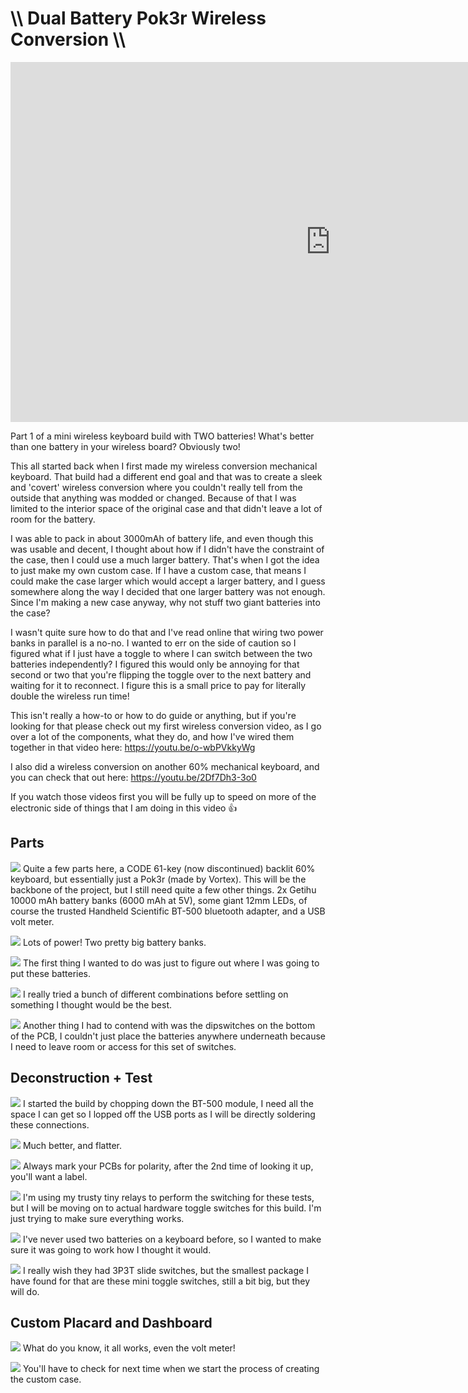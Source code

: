 # \\\ Dual Battery Pok3r Wireless Conversion \\\

<div class="video-container"><iframe width="1024" height="576" src="https://www.youtube.com/embed/acPJI2IyBqA" title="YouTube video player" frameborder="0" allow="accelerometer; autoplay; clipboard-write; encrypted-media; gyroscope; picture-in-picture" allowfullscreen></iframe></div>

Part 1 of a mini wireless keyboard build with TWO batteries! What's better than one battery in your wireless board? Obviously two!

This all started back when I first made my wireless conversion mechanical keyboard. That build had a different end goal and that was to create a sleek and 'covert' wireless conversion where you couldn't really tell from the outside that anything was modded or changed. Because of that I was limited to the interior space of the original case and that didn't leave a lot of room for the battery. 

I was able to pack in about 3000mAh of battery life, and even though this was usable and decent, I thought about how if I didn't have the constraint of the case, then I could use a much larger battery. That's when I got the idea to just make my own custom case. If I have a custom case, that means I could make the case larger which would accept a larger battery, and I guess somewhere along the way I decided that one larger battery was not enough. Since I'm making a new case anyway, why not stuff two giant batteries into the case?  

I wasn't quite sure how to do that and I've read online that wiring two power banks in parallel is a no-no. I wanted to err on the side of caution so I figured what if I just have a toggle to where I can switch between the two batteries independently? I figured this would only be annoying for that second or two that you're flipping the toggle over to the next battery and waiting for it to reconnect. I figure this is a small price to pay for literally double the wireless run time!  

This isn't really a how-to or how to do guide or anything, but if you're looking for that please check out my first wireless conversion video, as I go over a lot of the components, what they do, and how I've wired them together in that video here: https://youtu.be/o-wbPVkkyWg

I also did a wireless conversion on another 60% mechanical keyboard, and you can check that out here: https://youtu.be/2Df7Dh3-3o0

If you watch those videos first you will be fully up to speed on more of the electronic side of things that I am doing in this video 👍

## Parts 

![](01.jpg) 
Quite a few parts here, a CODE 61-key (now discontinued) backlit 60% keyboard, but essentially just a Pok3r (made by Vortex). This will be the backbone of the project, but I still need quite a few other things. 2x Getihu 10000 mAh battery banks (6000 mAh at 5V), some giant 12mm LEDs, of course the trusted Handheld Scientific BT-500 bluetooth adapter, and a USB volt meter.  

![](02.jpg)
Lots of power! Two pretty big battery banks. 

![](03.jpg) 
The first thing I wanted to do was just to figure out where I was going to put these batteries. 

![](04.jpg) 
I really tried a bunch of different combinations before settling on something I thought would be the best. 

![](05.jpg)
Another thing I had to contend with was the dipswitches on the bottom of the PCB, I couldn't just place the batteries anywhere underneath because I need to leave room or access for this set of switches.

## Deconstruction + Test

![](06.jpg) 
I started the build by chopping down the BT-500 module, I need all the space I can get so I lopped off the USB ports as I will be directly soldering these connections. 

![](07.jpg)
Much better, and flatter. 

![](08.jpg)
Always mark your PCBs for polarity, after the 2nd time of looking it up, you'll want a label. 

![](09.jpg)
I'm using my trusty tiny relays to perform the switching for these tests, but I will be moving on to actual hardware toggle switches for this build. I'm just trying to make sure everything works. 

![](10.jpg)
I've never used two batteries on a keyboard before, so I wanted to make sure it was going to work how I thought it would. 

![](11.jpg)
I really wish they had 3P3T slide switches, but the smallest package I have found for that are these mini toggle switches, still a bit big, but they will do. 

## Custom Placard and Dashboard 

![](12.jpg)
What do you know, it all works, even the volt meter! 

![](13.jpg)
You'll have to check for next time when we start the process of creating the custom case. 
